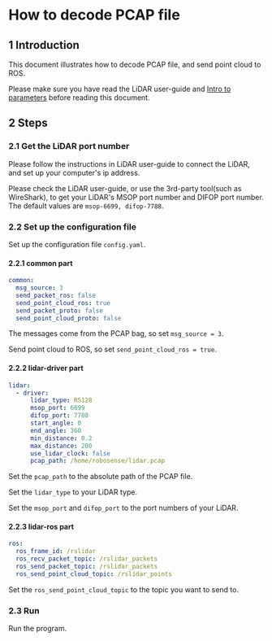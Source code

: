 # How to decode PCAP file

## 1 Introduction

This document illustrates how to decode PCAP file, and send point cloud to ROS. 

Please make sure you have read the LiDAR user-guide and [Intro to parameters](doc/intro/parameter_intro.md) before reading this document.

## 2 Steps

### 2.1 Get the LiDAR port number

Please follow the instructions in LiDAR user-guide to connect the LiDAR, and set up your computer's ip address. 

Please check the LiDAR user-guide, or use the 3rd-party tool(such as WireShark), to get your LiDAR's MSOP port number and DIFOP port number. The default values are ```msop-6699, difop-7788```. 

### 2.2 Set up the configuration file

Set up the configuration file `config.yaml`.

#### 2.2.1 common part

```yaml
common:
  msg_source: 3                                       
  send_packet_ros: false                                
  send_point_cloud_ros: true                            
  send_packet_proto: false                              
  send_point_cloud_proto: false                         
```

The messages come from the PCAP bag, so set ```msg_source = 3```. 

Send point cloud to ROS, so set ```send_point_cloud_ros = true```. 

#### 2.2.2 lidar-driver part

```yaml
lidar:
  - driver:
      lidar_type: RS128            
      msop_port: 6699             
      difop_port: 7788           
      start_angle: 0               
      end_angle: 360              
      min_distance: 0.2            
      max_distance: 200           
      use_lidar_clock: false      
      pcap_path: /home/robosense/lidar.pcap               
```

Set the ```pcap_path``` to the absolute path of the PCAP file.

Set the ```lidar_type```  to your LiDAR type.

Set the ```msop_port``` and ```difop_port```  to the port numbers of your LiDAR. 

#### 2.2.3 lidar-ros part

```yaml
ros:
  ros_frame_id: /rslidar           
  ros_recv_packet_topic: /rslidar_packets    
  ros_send_packet_topic: /rslidar_packets   
  ros_send_point_cloud_topic: /rslidar_points      
```

Set the ```ros_send_point_cloud_topic```  to the topic you want to send to.

### 2.3 Run

Run the program. 






